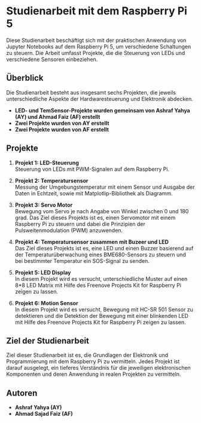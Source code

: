 # Studienarbeit mit dem Raspberry Pi 5

Diese Studienarbeit beschäftigt sich mit der praktischen Anwendung von Jupyter Notebooks auf dem Raspberry Pi 5, um verschiedene Schaltungen zu steuern. Die Arbeit umfasst Projekte, die die Steuerung von LEDs und verschiedene Sensoren einbeziehen.

## Überblick

Die Studienarbeit besteht aus insgesamt sechs Projekten, die jeweils unterschiedliche Aspekte der Hardwaresteuerung und Elektronik abdecken.

- **LED- und TemSensor-Projekte wurden gemeinsam von Ashraf Yahya (AY) und Ahmad Faiz (AF) erstellt**
- **Zwei Projekte wurden von AY erstellt**
- **Zwei Projekte wurden von AF erstellt**

## Projekte

1. **Projekt 1: LED-Steuerung**  
   Steuerung von LEDs mit PWM-Signalen auf dem Raspberry Pi.

2. **Projekt 2: Temperatursensor**  
   Messung der Umgebungstemperatur mit einem Sensor und Ausgabe der Daten in Echtzeit, sowie mit Matplotlip-Bibliothek als Diagramm.

3. **Projekt 3: Servo Motor**  
   Bewegung vom Servo je nach Angabe von Winkel zwischen 0 und 180 grad. Das Ziel dieses Projekts ist es, einen Servomotor mit einem Raspberry Pi zu steuern und dabei die Prinzipien der Pulsweitenmodulation (PWM) anzuwenden.

4. **Projekt 4: Temperatursensor zusammen mit Buzeer und LED**  
   Das Ziel dieses Projekts ist es, eine LED und einen Buzzer basierend auf der Temperaturüberwachung eines BME680-Sensors zu steuern und bei bestimmter Temperatur ein SOS-Signal zu senden.

5. **Projekt 5: LED Display**  
   In diesem Projekt wird es versucht, unterschiedliche Muster auf einen 8*8 LED Matrix mit Hilfe des Freenove Projects Kit for Raspberry Pi zeigen zu lassen.

6. **Projekt 6: Motion Sensor**  
   In diesem Projekt wird es versucht, Bewegung mit HC-SR 501 Sensor zu detektieren und die Detektion der Bewegung mit einer blinkenden LED mit Hilfe des Freenove Projects Kit for Raspberry Pi zeigen zu lassen. 

## Ziel der Studienarbeit  
Ziel dieser Studienarbeit ist es, die Grundlagen der Elektronik und Programmierung mit dem Raspberry Pi zu vermitteln. Jedes Projekt ist darauf ausgelegt, ein tieferes Verständnis für die jeweiligen elektronischen Komponenten und deren Anwendung in realen Projekten zu vermitteln.

## Autoren

- **Ashraf Yahya (AY)**
- **Ahmad Sajad Faiz (AF)**  
